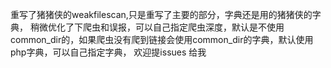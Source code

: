 重写了猪猪侠的weakfilescan,只是重写了主要的部分，字典还是用的猪猪侠的字典， 稍微优化了下爬虫和误报，可以自己指定爬虫深度，默认是不使用common_dir的，如果爬虫没有爬到链接会使用common_dir的字典，默认使用php字典，可以自己指定字典， 欢迎提issues 给我
